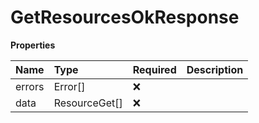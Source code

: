 # GetResourcesOkResponse

**Properties**

| Name   | Type          | Required | Description |
| :----- | :------------ | :------- | :---------- |
| errors | Error[]       | ❌       |             |
| data   | ResourceGet[] | ❌       |             |
